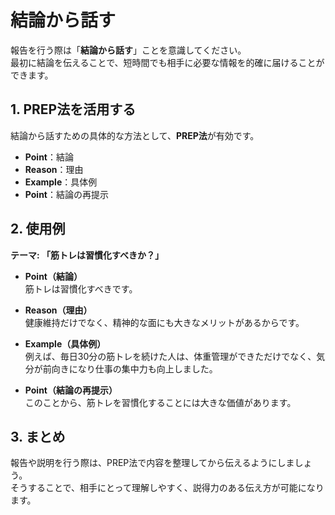 # 結論から話す

報告を行う際は「**結論から話す**」ことを意識してください。  
最初に結論を伝えることで、短時間でも相手に必要な情報を的確に届けることができます。  

## 1. PREP法を活用する
結論から話すための具体的な方法として、**PREP法**が有効です。  

- **Point**：結論  
- **Reason**：理由  
- **Example**：具体例  
- **Point**：結論の再提示  

## 2. 使用例  
**テーマ: 「筋トレは習慣化すべきか？」**

- **Point（結論）**  
  筋トレは習慣化すべきです。  

- **Reason（理由）**  
  健康維持だけでなく、精神的な面にも大きなメリットがあるからです。  

- **Example（具体例）**  
  例えば、毎日30分の筋トレを続けた人は、体重管理ができただけでなく、気分が前向きになり仕事の集中力も向上しました。  

- **Point（結論の再提示）**  
  このことから、筋トレを習慣化することには大きな価値があります。  

## 3. まとめ
報告や説明を行う際は、PREP法で内容を整理してから伝えるようにしましょう。  
そうすることで、相手にとって理解しやすく、説得力のある伝え方が可能になります。  
